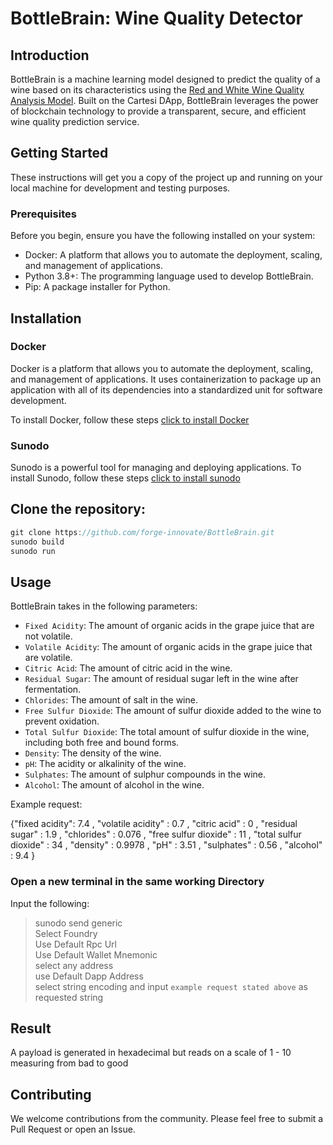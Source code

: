 # BottleBrain: Wine Quality Detector

## Introduction

BottleBrain is a machine learning model designed to predict the quality of a wine based on its characteristics using the [Red and White Wine Quality Analysis Model](https://www.kaggle.com/datasets/saigeethac/red-and-white-wine-quality-datasets). Built on the Cartesi DApp, BottleBrain leverages the power of blockchain technology to provide a transparent, secure, and efficient wine quality prediction service.

## Getting Started

These instructions will get you a copy of the project up and running on your local machine for development and testing purposes.

### Prerequisites

Before you begin, ensure you have the following installed on your system:

- Docker: A platform that allows you to automate the deployment, scaling, and management of applications.
- Python 3.8+: The programming language used to develop BottleBrain.
- Pip: A package installer for Python.

## Installation

### Docker

Docker is a platform that allows you to automate the deployment, scaling, and management of applications. It uses containerization to package up an application with all of its dependencies into a standardized unit for software development.

To install Docker, follow these steps [click to install Docker](https://docs.docker.com/get-docker/)

### Sunodo

Sunodo is a powerful tool for managing and deploying applications. To install Sunodo, follow these steps [click to install sunodo](https://docs.sunodo.io/guide/introduction/installing)

## Clone the repository:

```javascript
git clone https://github.com/forge-innovate/BottleBrain.git
sunodo build
sunodo run
```

## Usage

BottleBrain takes in the following parameters:

- `Fixed Acidity`: The amount of organic acids in the grape juice that are not volatile.
- `Volatile Acidity`: The amount of organic acids in the grape juice that are volatile.
- `Citric Acid`: The amount of citric acid in the wine.
- `Residual Sugar`: The amount of residual sugar left in the wine after fermentation.
- `Chlorides`: The amount of salt in the wine.
- `Free Sulfur Dioxide`: The amount of sulfur dioxide added to the wine to prevent oxidation.
- `Total Sulfur Dioxide`: The total amount of sulfur dioxide in the wine, including both free and bound forms.
- `Density`: The density of the wine.
- `pH`: The acidity or alkalinity of the wine.
- `Sulphates`: The amount of sulphur compounds in the wine.
- `Alcohol`: The amount of alcohol in the wine.

Example request:

{"fixed acidity": 7.4 , "volatile acidity" : 0.7 , "citric
acid" : 0 , "residual sugar" : 1.9 , "chlorides" : 0.076 , "free sulfur dioxide"
: 11 , "total sulfur dioxide" : 34 , "density" : 0.9978 , "pH" : 3.51 ,
"sulphates" : 0.56 , "alcohol" : 9.4 }

### Open a new terminal in the same working Directory

Input the following:


> sunodo send generic <br/>
>    Select Foundry <br/>
>    Use Default Rpc Url <br/>
>    Use Default Wallet Mnemonic <br/>
>    select any address <br/>
>    use Default Dapp Address <br/>
>    select string encoding and input `example request stated above` as requested string

## Result

A payload is generated in hexadecimal but reads on a scale of 1 - 10 measuring from bad to good 

## Contributing

We welcome contributions from the community. Please feel free to submit a Pull Request or open an Issue.
